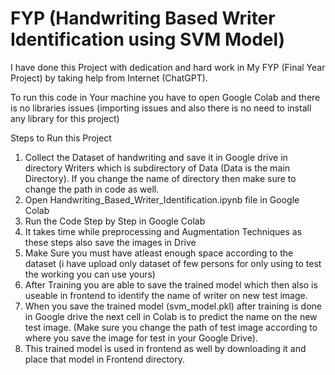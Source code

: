 # FYP (Handwriting Based Writer Identification using SVM Model)
I have done this Project with dedication and hard work in My FYP (Final Year Project) by taking help from Internet (ChatGPT).


To run this code in Your machine you have to open Google Colab and there is no libraries issues (importing issues and also there is no need to install any library for this project)

Steps to Run this Project
1. Collect the Dataset of handwriting and save it in Google drive in directory Writers which is subdirectory of Data (Data is the main Directory). If you change the name of directory then make sure to change the path in code as well.
2. Open Handwriting_Based_Writer_Identification.ipynb file in Google Colab
3. Run the Code Step by Step in Google Colab
4. It takes time while preprocessing and Augmentation Techniques as these steps also save the images in Drive
5. Make Sure you must have atleast enough space according to the dataset (i have upload only dataset of few persons for only using to test the working you can use yours)
6. After Training you are able to save the trained model which then also is useable in frontend to identify the name of writer on new test image.
7. When you save the trained model (svm_model.pkl) after training is done in Google drive the next cell in Colab is to predict the name on the new test image. (Make sure you change the path of test image according to where you save the image for test in your Google Drive).
8. This trained model is used in frontend as well by downloading it and place that model in Frontend directory.
